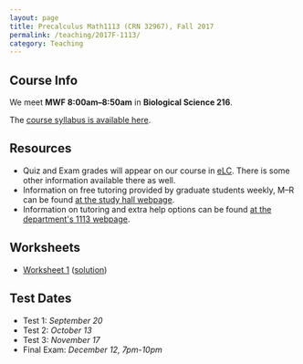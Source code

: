 ```yaml
---
layout: page
title: Precalculus Math1113 (CRN 32967), Fall 2017
permalink: /teaching/2017F-1113/
category: Teaching
---
```

## Course Info
We meet **MWF 8:00am&ndash;8:50am** in **Biological Science 216**. 
<!--Office hours are **M
11:00am &ndash; 12:00pm**, **W 12:00pm &ndash; 1:00pm**, and **F 1:30pm &ndash;
2:30pm** in **Boyd 434H**.-->

The [course syllabus is available here](/static/2017F-1113/syllabus.pdf).

## Resources
+ Quiz and Exam grades will appear on our course in [eLC](http://elc.uga.edu).
  There is some other information available there as well.
+ Information on free tutoring provided by graduate students weekly, M&ndash;R can be found [at the study hall webpage](http://www.math.uga.edu/studyhall).
+ Information on tutoring and extra help options can be found [at the department's 1113 webpage](http://www.math.uga.edu/1113).

## Worksheets
+ [Worksheet 1](/static/2017F-1113/w1.pdf) ([solution](/static/2017F-1113/w1sol.pdf))

## Test Dates
+ Test 1: *September 20*
+ Test 2: *October 13*
+ Test 3: *November 17*
+ Final Exam: *December 12, 7pm-10pm*
